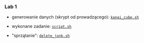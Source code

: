 ### Lab 1

* generowanie danych (skrypt od prowadzącego): 
[ `kanai_cube.sh`](./kanai_cube.sh)
* wykonane zadanie:  [ `script.sh`](./script.sh)

* "sprzątanie":  [ `delete_junk.sh`](./delete_junk.sh)
